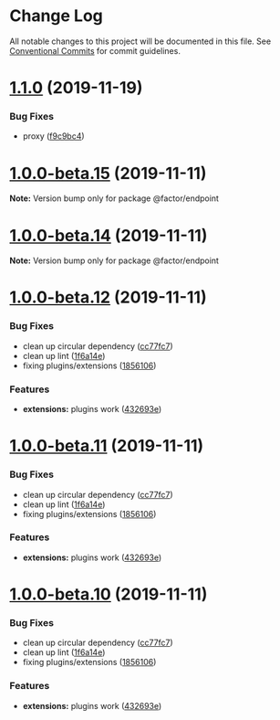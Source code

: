 # Change Log

All notable changes to this project will be documented in this file.
See [Conventional Commits](https://conventionalcommits.org) for commit guidelines.

# [1.1.0](https://github.com/fiction-com/factor/compare/v1.0.0-beta.18...v1.1.0) (2019-11-19)


### Bug Fixes

* proxy ([f9c9bc4](https://github.com/fiction-com/factor/commit/f9c9bc436299f75105d01c21d92e12147cbc85f6))





# [1.0.0-beta.15](https://github.com/fiction-com/factor/compare/v1.0.0-beta.14...v1.0.0-beta.15) (2019-11-11)

**Note:** Version bump only for package @factor/endpoint

# [1.0.0-beta.14](https://github.com/fiction-com/factor/compare/v1.0.0-beta.13...v1.0.0-beta.14) (2019-11-11)

**Note:** Version bump only for package @factor/endpoint

# [1.0.0-beta.12](https://github.com/fiction-com/factor/compare/v1.0.0-beta.9...v1.0.0-beta.12) (2019-11-11)

### Bug Fixes

- clean up circular dependency ([cc77fc7](https://github.com/fiction-com/factor/commit/cc77fc7fe87a52ba1a9cd5303cbb0c9015a0ae52))
- clean up lint ([1f6a14e](https://github.com/fiction-com/factor/commit/1f6a14eeb097269a9039245f78e8b07509f608dc))
- fixing plugins/extensions ([1856106](https://github.com/fiction-com/factor/commit/185610687d2a6794704c03e091bb064134b3e144))

### Features

- **extensions:** plugins work ([432693e](https://github.com/fiction-com/factor/commit/432693ed993e6a55a24c672186b4988cc120aaf0))

# [1.0.0-beta.11](https://github.com/fiction-com/factor/compare/v1.0.0-beta.9...v1.0.0-beta.11) (2019-11-11)

### Bug Fixes

- clean up circular dependency ([cc77fc7](https://github.com/fiction-com/factor/commit/cc77fc7fe87a52ba1a9cd5303cbb0c9015a0ae52))
- clean up lint ([1f6a14e](https://github.com/fiction-com/factor/commit/1f6a14eeb097269a9039245f78e8b07509f608dc))
- fixing plugins/extensions ([1856106](https://github.com/fiction-com/factor/commit/185610687d2a6794704c03e091bb064134b3e144))

### Features

- **extensions:** plugins work ([432693e](https://github.com/fiction-com/factor/commit/432693ed993e6a55a24c672186b4988cc120aaf0))

# [1.0.0-beta.10](https://github.com/fiction-com/factor/compare/v1.0.0-beta.9...v1.0.0-beta.10) (2019-11-11)

### Bug Fixes

- clean up circular dependency ([cc77fc7](https://github.com/fiction-com/factor/commit/cc77fc7fe87a52ba1a9cd5303cbb0c9015a0ae52))
- clean up lint ([1f6a14e](https://github.com/fiction-com/factor/commit/1f6a14eeb097269a9039245f78e8b07509f608dc))
- fixing plugins/extensions ([1856106](https://github.com/fiction-com/factor/commit/185610687d2a6794704c03e091bb064134b3e144))

### Features

- **extensions:** plugins work ([432693e](https://github.com/fiction-com/factor/commit/432693ed993e6a55a24c672186b4988cc120aaf0))
